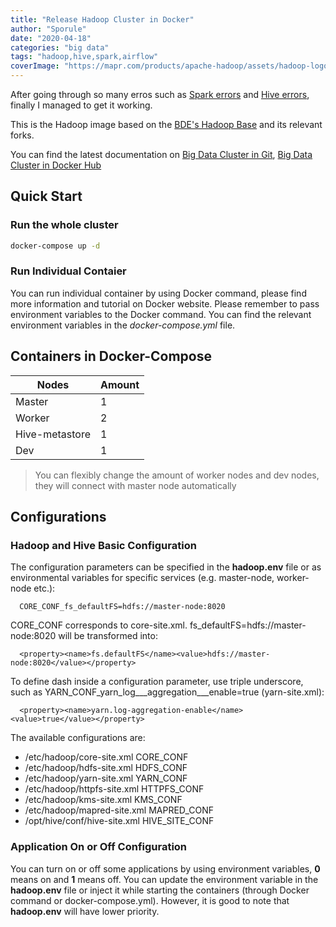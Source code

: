 ```yaml
---
title: "Release Hadoop Cluster in Docker"
author: "Sporule"
date: "2020-04-18"
categories: "big data"
tags: "hadoop,hive,spark,airflow"
coverImage: "https://mapr.com/products/apache-hadoop/assets/hadoop-logo.png"
---
```



After going through so many erros such as [Spark errors](https://www.sporule.com/items/spark-on-yarn-error-failed-to-send-rpc) and [Hive errors](https://www.sporule.com/items/hive-unable-to-instantiate-metastore-client), finally I managed to get it working.

This is the Hadoop image based on the [BDE's Hadoop Base](https://github.com/big-data-europe/docker-hadoop) and its relevant forks.

You can find the latest documentation on [Big Data Cluster in Git](https://github.com/sporule/big-data-cluster), [Big Data Cluster in Docker Hub](https://hub.docker.com/repository/docker/sporule/big-data-cluster)

## Quick Start

### Run the whole cluster

```bash
docker-compose up -d
```

### Run Individual Contaier

You can run individual container by using Docker command, please find more information and tutorial on Docker website. Please remember to pass environment variables to the Docker command. You can find the relevant environment variables in the *docker-compose.yml* file.


## Containers in Docker-Compose

| Nodes          | Amount |
| -------------- | ------ |
| Master         | 1      |
| Worker         | 2      |
| Hive-metastore | 1      |
| Dev            | 1      |

> You can flexibly change the amount of worker nodes and dev nodes, they will connect with master node automatically

## Configurations

### Hadoop and Hive Basic Configuration 
The configuration parameters can be specified in the **hadoop.env** file or as environmental variables for specific services (e.g. master-node, worker-node etc.):
```
  CORE_CONF_fs_defaultFS=hdfs://master-node:8020
```

CORE_CONF corresponds to core-site.xml. fs_defaultFS=hdfs://master-node:8020 will be transformed into:
```
  <property><name>fs.defaultFS</name><value>hdfs://master-node:8020</value></property>
```
To define dash inside a configuration parameter, use triple underscore, such as YARN_CONF_yarn_log___aggregation___enable=true (yarn-site.xml):
```
  <property><name>yarn.log-aggregation-enable</name><value>true</value></property>
```

The available configurations are:
* /etc/hadoop/core-site.xml CORE_CONF
* /etc/hadoop/hdfs-site.xml HDFS_CONF
* /etc/hadoop/yarn-site.xml YARN_CONF
* /etc/hadoop/httpfs-site.xml HTTPFS_CONF
* /etc/hadoop/kms-site.xml KMS_CONF
* /etc/hadoop/mapred-site.xml  MAPRED_CONF
* /opt/hive/conf/hive-site.xml HIVE_SITE_CONF
  
### Application On or Off Configuration

You can turn on or off some applications by using environment variables, **0** means on and **1** means off. You can update the environment variable in the **hadoop.env** file or inject it while starting the containers (through Docker command or docker-compose.yml). However, it is good to note that **hadoop.env** will have lower priority.